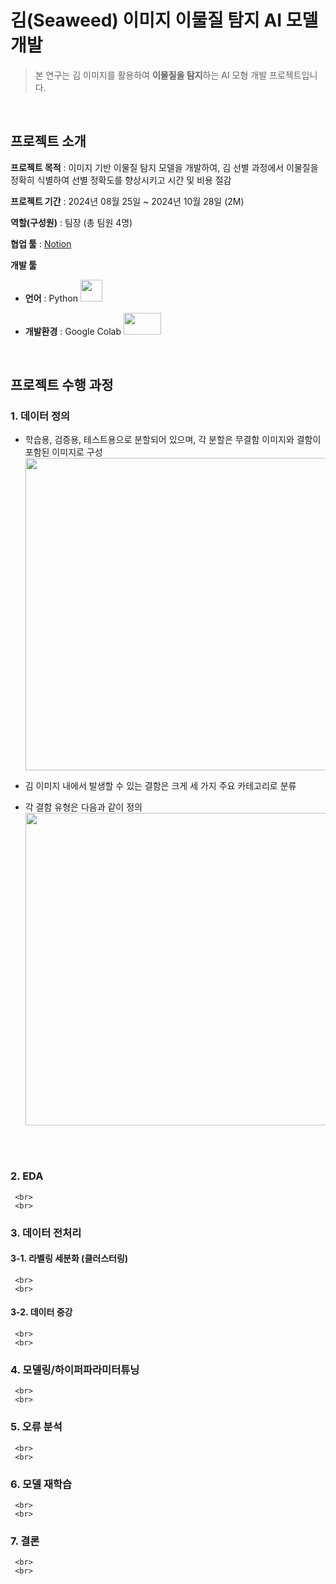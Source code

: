 # 김(Seaweed) 이미지 이물질 탐지 AI 모델 개발
> 본 연구는 김 이미지를 활용하여 **이물질을 탐지**하는 AI 모형 개발 프로젝트입니다.
<br>

## 프로젝트 소개
**프로젝트 목적** : 이미지 기반 이물질 탐지 모델을 개발하여, 김 선별 과정에서 이물질을 정확히 식별하여 선별 정확도를 향상시키고 시간 및 비용 절감

**프로젝트 기간** : 2024년 08월 25일 ~ 2024년 10월 28일 (2M)

**역할(구성원)** : 팀장 (총 팀원 4명)

**협업 툴** :  [Notion](https://www.notion.so/Seaweed-AI-1304e0ecc4d180bc8b8ac058a9ab4c9f)
  
**개발 툴**
* **언어** : Python <img src="https://github.com/user-attachments/assets/3159747f-08b8-423a-bae3-776e5e233be1" width="35" height="35"/>

* **개발환경** : Google Colab <img src="https://github.com/user-attachments/assets/d301ccf8-c112-4567-9fd2-31a32a6b0641" width="60" height="35"/>
<br>

## 프로젝트 수행 과정

### 1. **데이터 정의**
* 학습용, 검증용, 테스트용으로 분할되어 있으며, 각 분할은 무결함 이미지와 결함이 포함된 이미지로 구성
  <img src="https://github.com/Hayeong121/assets/blob/main/Seaweed-Object-Detection/%EB%8D%B0%EC%9D%B4%ED%84%B0_%EC%A0%95%EC%9D%98_1.png" width="500">
* 김 이미지 내에서 발생할 수 있는 결함은 크게 세 가지 주요 카테고리로 분류
* 각 결함 유형은 다음과 같이 정의
  <img src="https://github.com/Hayeong121/assets/blob/main/Seaweed-Object-Detection/%EB%8D%B0%EC%9D%B4%ED%84%B0_%EC%A0%95%EC%9D%98_2.png" width="500">

     <br>
     <br>
     
### 2. **EDA**

     <br>
     <br>

### 3. **데이터 전처리**
#### 3-1. **라벨링 세분화 (클러스터링)**
     <br>
     <br>   

#### 3-2. **데이터 증강**
     <br>
     <br>
     
### 4. **모델링/하이퍼파라미터튜닝**
     <br>
     <br>
     
### 5. **오류 분석**
     <br>
     <br>

### 6. **모델 재학습**
     <br>
     <br>

### 7. **결론**
     <br>
     <br>
